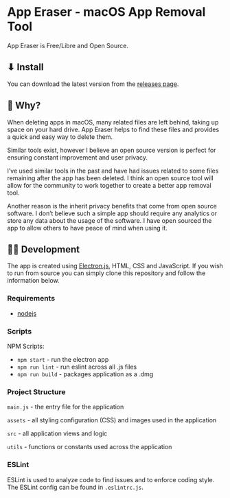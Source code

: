 # App Eraser - macOS App Removal Tool
App Eraser is Free/Libre and Open Source.

## ⬇ Install
You can download the latest version from the [releases page](https://github.com/davunt/app-eraser/releases).

## 🤷 Why?
When deleting apps in macOS, many related files are left behind, taking up space on your hard drive. App Eraser helps to find these files and provides a quick and easy way to delete them.

Similar tools exist, however I believe an open source version is perfect for ensuring constant improvement and user privacy.

I’ve used similar tools in the past and have had issues related to some files remaining after the app has been deleted. I think an open source tool will allow for the community to work together to create a better app removal tool.

Another reason is the inherit privacy benefits that come from open source software. I don’t believe such a simple app should require any analytics or store any data about the usage of the software. I have open sourced the app to allow others to have peace of mind when using it.

## 👩‍💻 Development
The app is created using [Electron.js](https://www.electronjs.org/), HTML, CSS and JavaScript. If you wish to run from source you can simply clone this repository and follow the information below.

### Requirements
- [nodejs](https://nodejs.org/en/)

### Scripts
NPM Scripts:

- `npm start` - run the electron app
- `npm run lint` - run eslint across all .js files
- `npm run build` - packages application as a .dmg

### Project Structure
`main.js` - the entry file for the application

`assets` - all styling configuration (CSS) and images used in the application

`src` - all application views and logic 

`utils` - functions or constants used across the application

### ESLint
ESLint is used to analyze code to find issues and to enforce coding style. The ESLint config can be found in `.eslintrc.js`.